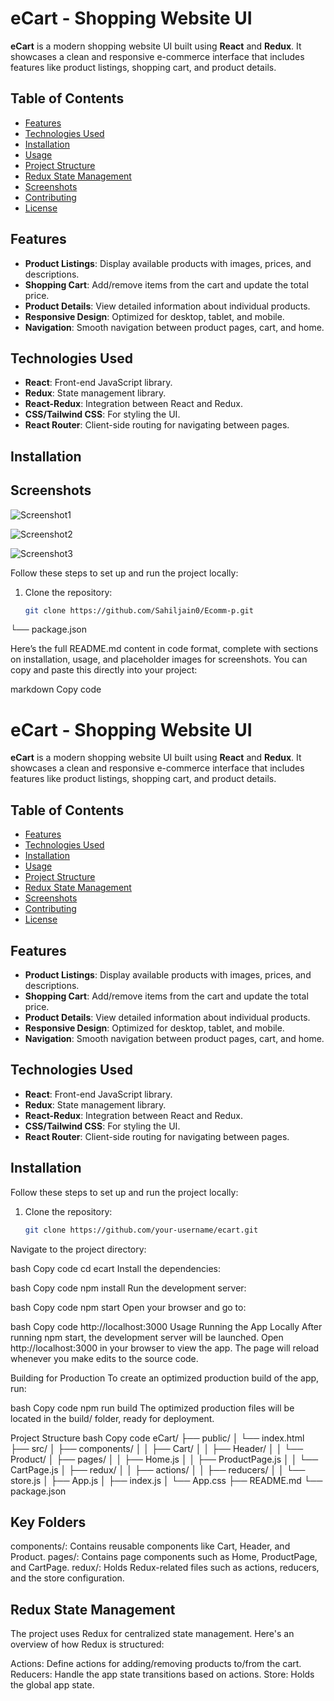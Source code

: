 # eCart - Shopping Website UI

**eCart** is a modern shopping website UI built using **React** and **Redux**. It showcases a clean and responsive e-commerce interface that includes features like product listings, shopping cart, and product details.

## Table of Contents

- [Features](#features)
- [Technologies Used](#technologies-used)
- [Installation](#installation)
- [Usage](#usage)
- [Project Structure](#project-structure)
- [Redux State Management](#redux-state-management)
- [Screenshots](#screenshots)
- [Contributing](#contributing)
- [License](#license)

## Features

- **Product Listings**: Display available products with images, prices, and descriptions.
- **Shopping Cart**: Add/remove items from the cart and update the total price.
- **Product Details**: View detailed information about individual products.
- **Responsive Design**: Optimized for desktop, tablet, and mobile.
- **Navigation**: Smooth navigation between product pages, cart, and home.

## Technologies Used

- **React**: Front-end JavaScript library.
- **Redux**: State management library.
- **React-Redux**: Integration between React and Redux.
- **CSS/Tailwind CSS**: For styling the UI.
- **React Router**: Client-side routing for navigating between pages.

## Installation

## Screenshots 
![Screenshot1](https://res.cloudinary.com/dxzniberu/image/upload/v1727547107/Screenshot_20_m9wk5v.png)


![Screenshot2](https://res.cloudinary.com/dxzniberu/image/upload/v1727547058/Screenshot_21_manh1d.png)


![Screenshot3](https://res.cloudinary.com/dxzniberu/image/upload/v1727547057/Screenshot_22_zbf4no.png)

Follow these steps to set up and run the project locally:

1. Clone the repository:
   ```bash
   git clone https://github.com/Sahiljain0/Ecomm-p.git

└── package.json

Here’s the full README.md content in code format, complete with sections on installation, usage, and placeholder images for screenshots. You can copy and paste this directly into your project:

markdown
Copy code
# eCart - Shopping Website UI

**eCart** is a modern shopping website UI built using **React** and **Redux**. It showcases a clean and responsive e-commerce interface that includes features like product listings, shopping cart, and product details.

## Table of Contents

- [Features](#features)
- [Technologies Used](#technologies-used)
- [Installation](#installation)
- [Usage](#usage)
- [Project Structure](#project-structure)
- [Redux State Management](#redux-state-management)
- [Screenshots](#screenshots)
- [Contributing](#contributing)
- [License](#license)

## Features

- **Product Listings**: Display available products with images, prices, and descriptions.
- **Shopping Cart**: Add/remove items from the cart and update the total price.
- **Product Details**: View detailed information about individual products.
- **Responsive Design**: Optimized for desktop, tablet, and mobile.
- **Navigation**: Smooth navigation between product pages, cart, and home.

## Technologies Used

- **React**: Front-end JavaScript library.
- **Redux**: State management library.
- **React-Redux**: Integration between React and Redux.
- **CSS/Tailwind CSS**: For styling the UI.
- **React Router**: Client-side routing for navigating between pages.

## Installation

Follow these steps to set up and run the project locally:

1. Clone the repository:
   ```bash
   git clone https://github.com/your-username/ecart.git
Navigate to the project directory:

bash
Copy code
cd ecart
Install the dependencies:

bash
Copy code
npm install
Run the development server:

bash
Copy code
npm start
Open your browser and go to:

bash
Copy code
http://localhost:3000
Usage
Running the App Locally
After running npm start, the development server will be launched. Open http://localhost:3000 in your browser to view the app. The page will reload whenever you make edits to the source code.

Building for Production
To create an optimized production build of the app, run:

bash
Copy code
npm run build
The optimized production files will be located in the build/ folder, ready for deployment.

Project Structure
bash
Copy code
eCart/
├── public/
│   └── index.html
├── src/
│   ├── components/
│   │   ├── Cart/
│   │   ├── Header/
│   │   └── Product/
│   ├── pages/
│   │   ├── Home.js
│   │   ├── ProductPage.js
│   │   └── CartPage.js
│   ├── redux/
│   │   ├── actions/
│   │   ├── reducers/
│   │   └── store.js
│   ├── App.js
│   ├── index.js
│   └── App.css
├── README.md
└── package.json

## Key Folders
components/: Contains reusable components like Cart, Header, and Product.
pages/: Contains page components such as Home, ProductPage, and CartPage.
redux/: Holds Redux-related files such as actions, reducers, and the store configuration.

## Redux State Management
The project uses Redux for centralized state management. Here's an overview of how Redux is structured:

Actions: Define actions for adding/removing products to/from the cart.
Reducers: Handle the app state transitions based on actions.
Store: Holds the global app state.